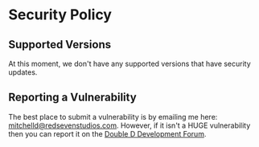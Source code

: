 # Security Policy

## Supported Versions

At this moment, we don't have any supported versions that have security updates.

<!-- | Version | Supported          |
| ------- | ------------------ |
| 5.1.x   | :white_check_mark: | -->

## Reporting a Vulnerability

The best place to submit a vulnerability is by emailing me here: [mitchelld@redsevenstudios.com](mailto:mitchelld@redsevenstudios.com). However, if it isn't a HUGE vulnerability then you can report it on the [Double D Development Forum](https://doubleddevelopment.tk/c/bug-reports/ezcar-bug-reports/35).

